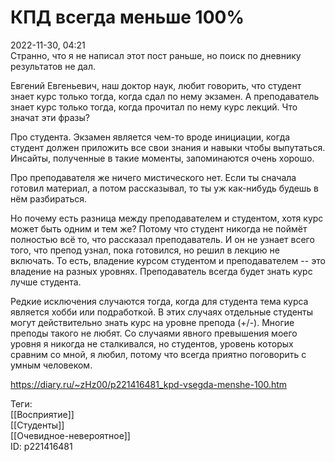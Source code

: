 КПД всегда меньше 100%
=======================

   
 2022-11-30, 04:21   
  Странно, что я не написал этот пост раньше, но поиск по дневнику результатов не дал.   
   
 Евгений Евгеньевич, наш доктор наук, любит говорить, что студент знает курс только тогда, когда сдал по нему экзамен. А преподаватель знает курс только тогда, когда прочитал по нему курс лекций. Что значат эти фразы?   
   
 Про студента. Экзамен является чем-то вроде инициации, когда студент должен приложить все свои знания и навыки чтобы выпутаться. Инсайты, полученные в такие моменты, запоминаются очень хорошо.   
   
 Про преподавателя же ничего мистического нет. Если ты сначала готовил материал, а потом рассказывал, то ты уж как-нибудь будешь в нём разбираться.   
   
 Но почему есть разница между преподавателем и студентом, хотя курс может быть одним и тем же? Потому что студент никогда не поймёт полностью всё то, что рассказал преподаватель. И он не узнает всего того, что препод узнал, пока готовился, но решил в лекцию не включать. То есть, владение курсом студентом и преподавателем -- это владение на разных уровнях. Преподаватель всегда будет знать курс лучше студента.   
   
 Редкие исключения случаются тогда, когда для студента тема курса является хобби или подработкой. В этих случаях отдельные студенты могут действительно знать курс на уровне препода (+/-). Многие преподы такого не любят. Со случаями явного превышения моего уровня я никогда не сталкивался, но студентов, уровень которых сравним со мной, я любил, потому что всегда приятно поговорить с умным человеком.   
    
 <https://diary.ru/~zHz00/p221416481_kpd-vsegda-menshe-100.htm>   
   
 Теги:   
 [[Восприятие]]   
 [[Студенты]]   
 [[Очевидное-невероятное]]   
 ID: p221416481